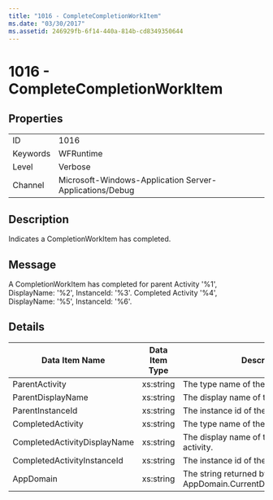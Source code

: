 ```yaml
---
title: "1016 - CompleteCompletionWorkItem"
ms.date: "03/30/2017"
ms.assetid: 246929fb-6f14-440a-814b-cd8349350644
---
```

# 1016 - CompleteCompletionWorkItem
## Properties  


|||  
|-|-|  
|ID|1016|  
|Keywords|WFRuntime|  
|Level|Verbose|  
|Channel|Microsoft-Windows-Application Server-Applications/Debug|  

## Description  
 Indicates a CompletionWorkItem has completed.  

## Message  
 A CompletionWorkItem has completed for parent Activity '%1', DisplayName: '%2', InstanceId: '%3'. Completed Activity '%4', DisplayName: '%5', InstanceId: '%6'.  

## Details  


|        Data Item Name        | Data Item Type |                         Description                          |
|------------------------------|----------------|--------------------------------------------------------------|
|        ParentActivity        |   xs:string    |            The type name of the parent activity.             |
|      ParentDisplayName       |   xs:string    |           The display name of the parent activity.           |
|       ParentInstanceId       |   xs:string    |           The instance id of the parent activity.            |
|      CompletedActivity       |   xs:string    |           The type name of the completed activity.           |
| CompletedActivityDisplayName |   xs:string    |         The display name of the completed activity.          |
| CompletedActivityInstanceId  |   xs:string    |          The instance id of the completed activity.          |
|          AppDomain           |   xs:string    | The string returned by AppDomain.CurrentDomain.FriendlyName. |

